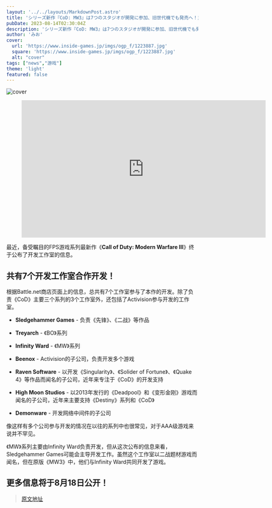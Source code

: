 ```yaml
---
layout: '../../layouts/MarkdownPost.astro'
title: 'シリーズ新作『CoD: MW3』は7つのスタジオが開発に参加、旧世代機でも発売へ！主導は『WWII』『ヴァンガード』のSledgehammer Gamesか'
pubDate: 2023-08-14T02:30:04Z
description: 'シリーズ新作『CoD: MW3』は7つのスタジオが開発に参加、旧世代機でも発売へ！主導は『WWII』『ヴァンガード』のSledgehammer Gamesか'
author: 'みお'
cover:
  url: 'https://www.inside-games.jp/imgs/ogp_f/1223887.jpg'
  square: 'https://www.inside-games.jp/imgs/ogp_f/1223887.jpg'
  alt: "cover"
tags: ["news","游戏"]
theme: 'light'
featured: false
---
```


![cover](https://www.inside-games.jp/imgs/ogp_f/1223887.jpg)

<figure class="ctms-editor-youtube"><iframe src="https://www.youtube.com/embed/TpSaqgz9o4s?rel=0" width="640" height="360" max-width="100%" frameborder="0" allow="accelerometer; autoplay; encrypted-media; gyroscope; picture-in-picture" allowfullscreen=""></iframe></figure>
<p>最近，备受瞩目的FPS游戏系列最新作《<b>Call of Duty: Modern Warfare III</b>》终于公布了开发工作室的信息。</p>
<h2>共有7个开发工作室合作开发！</h2>
<p>根据Battle.net商店页面上的信息，总共有7个工作室参与了本作的开发。除了负责《CoD》主要三个系列的3个工作室外，还包括了Activision参与开发的工作室。</p>
<ul>
<li><p><b>Sledgehammer Games</b> - 负责《先锋》、《二战》等作品</p></li>
<li><p><b>Treyarch</b> - 《BO》系列</p></li>
<li><p><b>Infinity Ward</b> - 《MW》系列</p></li>
<li><p><b>Beenox</b> - Activision的子公司，负责开发多个游戏</p></li>
<li><p><b>Raven Software</b> - 以开发《Singularity》、《Solider of Fortune》、《Quake 4》等作品而闻名的子公司，近年来专注于《CoD》的开发支持</p></li>
<li><p><b>High Moon Studios</b> - 以2013年发行的《Deadpool》和《变形金刚》游戏而闻名的子公司，近年来主要支持《Destiny》系列和《CoD》</p></li>
<li><p><b>Demonware</b> - 开发网络中间件的子公司</p></li>
</ul>
<p>像这样有多个公司参与开发的情况在以往的系列中也很常见，对于AAA级游戏来说并不罕见。</p>
<p>《MW》系列主要由Infinity Ward负责开发，但从这次公布的信息来看，Sledgehammer Games可能会主导开发工作。虽然这个工作室以二战题材游戏而闻名，但在原版《MW3》中，他们与Infinity Ward共同开发了游戏。</p>
<h2>更多信息将于8月18日公开！</h2>

>[原文地址](https://www.inside-games.jp/article/2023/08/14/147832.html)  